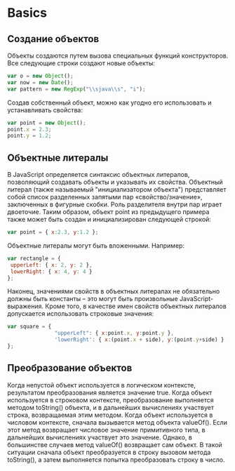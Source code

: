 # Basics

## Создание объектов

Объекты создаются путем вызова специальных функций конструкторов. Все следующие строки создают новые объекты:

```javascript
var o = new Object();
var now = new Date();
var pattern = new RegExp("\\sjava\\s", "i");
```

Создав собственный объект, можно как угодно его использовать и устанавливать свойства:

```javascript
var point = new Object();
point.x = 2.3;
point.y = 1.2;
```

## Объектные литералы

В JavaScript определяется синтаксис объектных литералов, позволяющий создавать объекты и указывать их свойства. Объектный литерал \(также называемый "инициализатором объекта"\) представляет собой список разделенных запятыми пар «свойство/значение», заключенных в фигурные скобки. Роль разделителя внутри пар играет двоеточие. Таким образом, объект point из предыдущего примера также может быть создан и инициализирован следующей строкой:

```javascript
var point = { x:2.3, y:1.2 };
```

Объектные литералы могут быть вложенными. Например:

```javascript
var rectangle = { 
 upperLeft: { x: 2, y: 2 },
 lowerRight: { x: 4, y: 4 }
};
```

Наконец, значениями свойств в объектных литералах не обязательно должны быть константы – это могут быть произвольные JavaScript-выражения. Кроме того, в качестве имен свойств объектных литералов допускается использовать строковые значения:

```javascript
var square = { 
               "upperLeft": { x:point.x, y:point.y },
               'lowerRight': { x:(point.x + side), y:(point.y+side) }
};
```

## Преобразование объектов

Когда непустой объект используется в логическом контексте, результатом преобразования является значение true. Когда объект используется в строковом контексте, преобразование выполняется методом toString\(\) объекта, и в дальнейших вычислениях участвует строка, возвращаемая этим методом. Когда объект используется в числовом контексте, сначала вызывается метод объекта valueOf\(\). Если этот метод возвращает числовое значение примитивного типа, в дальнейших вычислениях участвует это значение. Однако, в большинстве случаев метод valueOf\(\) возвращает сам объект. В такой ситуации сначала объект преобразуется в строку вызовом метода toString\(\), а затем выполняется попытка преобразовать строку в число.

